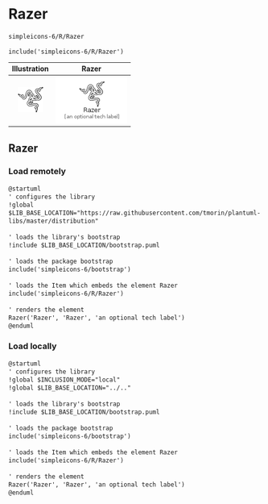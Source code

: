 # Razer


```text
simpleicons-6/R/Razer
```

```text
include('simpleicons-6/R/Razer')
```



| Illustration | Razer |
| :---: | :---: |
| ![illustration for Illustration](../../simpleicons-6/R/Razer.png) | ![illustration for Razer](../../simpleicons-6/R/Razer.Local.png) |




## Razer

### Load remotely
```plantuml
@startuml
' configures the library
!global $LIB_BASE_LOCATION="https://raw.githubusercontent.com/tmorin/plantuml-libs/master/distribution"

' loads the library's bootstrap
!include $LIB_BASE_LOCATION/bootstrap.puml

' loads the package bootstrap
include('simpleicons-6/bootstrap')

' loads the Item which embeds the element Razer
include('simpleicons-6/R/Razer')

' renders the element
Razer('Razer', 'Razer', 'an optional tech label')
@enduml
```

### Load locally
```plantuml
@startuml
' configures the library
!global $INCLUSION_MODE="local"
!global $LIB_BASE_LOCATION="../.."

' loads the library's bootstrap
!include $LIB_BASE_LOCATION/bootstrap.puml

' loads the package bootstrap
include('simpleicons-6/bootstrap')

' loads the Item which embeds the element Razer
include('simpleicons-6/R/Razer')

' renders the element
Razer('Razer', 'Razer', 'an optional tech label')
@enduml
```

